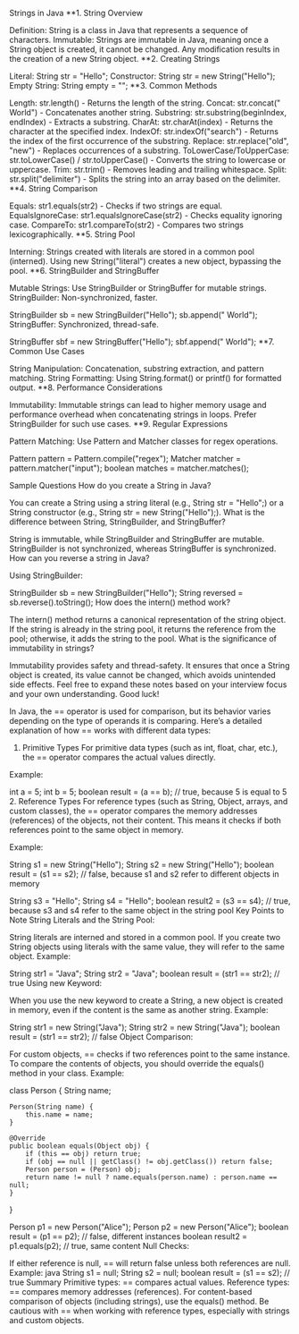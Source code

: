 Strings in Java
**1. String Overview

Definition: String is a class in Java that represents a sequence of characters.
Immutable: Strings are immutable in Java, meaning once a String object is created, it cannot be changed. Any modification results in the creation of a new String object.
**2. Creating Strings

Literal: String str = "Hello";
Constructor: String str = new String("Hello");
Empty String: String empty = "";
**3. Common Methods

Length: str.length() - Returns the length of the string.
Concat: str.concat(" World") - Concatenates another string.
Substring: str.substring(beginIndex, endIndex) - Extracts a substring.
CharAt: str.charAt(index) - Returns the character at the specified index.
IndexOf: str.indexOf("search") - Returns the index of the first occurrence of the substring.
Replace: str.replace("old", "new") - Replaces occurrences of a substring.
ToLowerCase/ToUpperCase: str.toLowerCase() / str.toUpperCase() - Converts the string to lowercase or uppercase.
Trim: str.trim() - Removes leading and trailing whitespace.
Split: str.split("delimiter") - Splits the string into an array based on the delimiter.
**4. String Comparison

Equals: str1.equals(str2) - Checks if two strings are equal.
EqualsIgnoreCase: str1.equalsIgnoreCase(str2) - Checks equality ignoring case.
CompareTo: str1.compareTo(str2) - Compares two strings lexicographically.
**5. String Pool

Interning: Strings created with literals are stored in a common pool (interned). Using new String("literal") creates a new object, bypassing the pool.
**6. StringBuilder and StringBuffer

Mutable Strings: Use StringBuilder or StringBuffer for mutable strings.
StringBuilder: Non-synchronized, faster.

StringBuilder sb = new StringBuilder("Hello");
sb.append(" World");
StringBuffer: Synchronized, thread-safe.

StringBuffer sbf = new StringBuffer("Hello");
sbf.append(" World");
**7. Common Use Cases

String Manipulation: Concatenation, substring extraction, and pattern matching.
String Formatting: Using String.format() or printf() for formatted output.
**8. Performance Considerations

Immutability: Immutable strings can lead to higher memory usage and performance overhead when concatenating strings in loops. Prefer StringBuilder for such use cases.
**9. Regular Expressions

Pattern Matching: Use Pattern and Matcher classes for regex operations.

Pattern pattern = Pattern.compile("regex");
Matcher matcher = pattern.matcher("input");
boolean matches = matcher.matches();


Sample Questions
How do you create a String in Java?

You can create a String using a string literal (e.g., String str = "Hello";) or a String constructor (e.g., String str = new String("Hello");).
What is the difference between String, StringBuilder, and StringBuffer?

String is immutable, while StringBuilder and StringBuffer are mutable. StringBuilder is not synchronized, whereas StringBuffer is synchronized.
How can you reverse a string in Java?

Using StringBuilder:

StringBuilder sb = new StringBuilder("Hello");
String reversed = sb.reverse().toString();
How does the intern() method work?

The intern() method returns a canonical representation of the string object. If the string is already in the string pool, it returns the reference from the pool; otherwise, it adds the string to the pool.
What is the significance of immutability in strings?

Immutability provides safety and thread-safety. It ensures that once a String object is created, its value cannot be changed, which avoids unintended side effects.
Feel free to expand these notes based on your interview focus and your own understanding. Good luck!


In Java, the == operator is used for comparison, but its behavior varies depending on the type of operands it is comparing. Here’s a detailed explanation of how == works with different data types:

1. Primitive Types
For primitive data types (such as int, float, char, etc.), the == operator compares the actual values directly.

Example:

int a = 5;
int b = 5;
boolean result = (a == b); // true, because 5 is equal to 5
2. Reference Types
For reference types (such as String, Object, arrays, and custom classes), the == operator compares the memory addresses (references) of the objects, not their content. This means it checks if both references point to the same object in memory.

Example:

String s1 = new String("Hello");
String s2 = new String("Hello");
boolean result = (s1 == s2); // false, because s1 and s2 refer to different objects in memory

String s3 = "Hello";
String s4 = "Hello";
boolean result2 = (s3 == s4); // true, because s3 and s4 refer to the same object in the string pool
Key Points to Note
String Literals and the String Pool:

String literals are interned and stored in a common pool. If you create two String objects using literals with the same value, they will refer to the same object.
Example:

String str1 = "Java";
String str2 = "Java";
boolean result = (str1 == str2); // true
Using new Keyword:

When you use the new keyword to create a String, a new object is created in memory, even if the content is the same as another string.
Example:

String str1 = new String("Java");
String str2 = new String("Java");
boolean result = (str1 == str2); // false
Object Comparison:

For custom objects, == checks if two references point to the same instance. To compare the contents of objects, you should override the equals() method in your class.
Example:

class Person {
    String name;

    Person(String name) {
        this.name = name;
    }

    @Override
    public boolean equals(Object obj) {
        if (this == obj) return true;
        if (obj == null || getClass() != obj.getClass()) return false;
        Person person = (Person) obj;
        return name != null ? name.equals(person.name) : person.name == null;
    }
}

Person p1 = new Person("Alice");
Person p2 = new Person("Alice");
boolean result = (p1 == p2); // false, different instances
boolean result2 = p1.equals(p2); // true, same content
Null Checks:

If either reference is null, == will return false unless both references are null.
Example:
java
String s1 = null;
String s2 = null;
boolean result = (s1 == s2); // true
Summary
Primitive types: == compares actual values.
Reference types: == compares memory addresses (references).
For content-based comparison of objects (including strings), use the equals() method.
Be cautious with == when working with reference types, especially with strings and custom objects.
